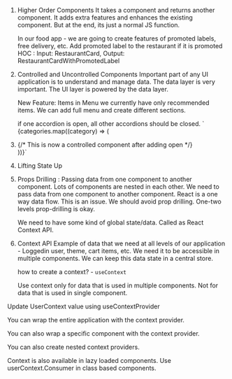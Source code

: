1. Higher Order Components
   It takes a component and returns another component. It adds extra features and enhances the existing component. But at the end, its just a normal JS function.

   In our food app - we are going to create features of promoted labels, free delivery, etc.
   Add promoted label to the restaurant if it is promoted
   HOC : Input: RestaurantCard, Output: RestaurantCardWithPromotedLabel

2. Controlled and Uncontrolled Components
   Important part of any UI application is to understand and manage data. The data layer is very important. The UI layer is powered by the data layer.

   New Feature: Items in Menu we currently have only recommended items. We can add full menu and create different sections.

   if one accordion is open, all other accordions should be closed.
   ` {categories.map((category) => (
     <li
       key={category.card.card.title}
       className="w-3/4 border p-2 m-2 shadow-xl hover:scale-y-105 hover:bg-slate-100 dark:hover:bg-slate-900"
     >
       {/* This is now a controlled component after adding open */}
       <MenuCategory category={category.card.card} showItems={false} />
     </li>
   ))}`

3. Lifting State Up

4. Props Drilling : Passing data from one component to another component.
   Lots of components are nested in each other. We need to pass data from one component to another component. React is a one way data flow. This is an issue. We should avoid prop drilling. One-two levels prop-drilling is okay.

   We need to have some kind of global state/data. Called as React Context API.

5. Context API
   Example of data that we need at all levels of our application - Loggedin user, theme, cart items, etc. We need it to be accessible in multiple components. We can keep this data state in a central store.

   how to create a context? - `useContext`

   Use context only for data that is used in multiple components. Not for data that is used in single component.

Update UserContext value using useContextProvider

You can wrap the entire application with the context provider.

You can also wrap a specific component with the context provider.

You can also create nested context providers.

Context is also available in lazy loaded components.
Use userContext.Consumer in class based components.
